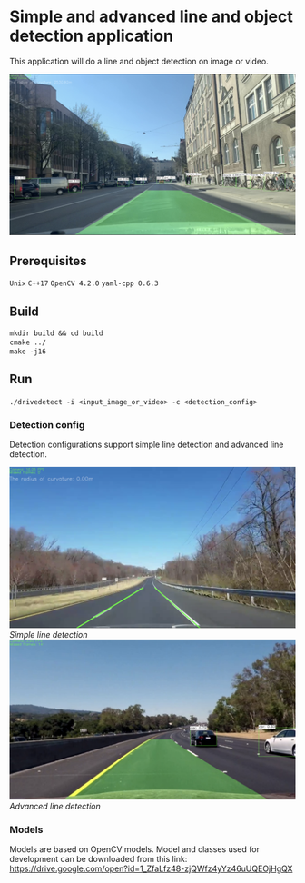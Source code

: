 # Simple and advanced line and object detection application

This application will do a line and object detection on image or video.

![Example frame](example_frame.png)

## Prerequisites

`Unix`
`C++17`
`OpenCV 4.2.0`
`yaml-cpp 0.6.3`

## Build
```
mkdir build && cd build
cmake ../
make -j16
```

## Run
`./drivedetect -i <input_image_or_video> -c <detection_config>`

### Detection config

Detection configurations support simple line detection and advanced line detection.

![Simple detection](simple_detect_example.png)
*Simple line detection*
![Advanced detction](advanced_detect_example.png)
*Advanced line detection*

### Models

Models are based on OpenCV models. Model and classes used for development can be downloaded from this link: <https://drive.google.com/open?id=1_ZfaLfz48-zjQWfz4yYz46uUQEOjHgQX>